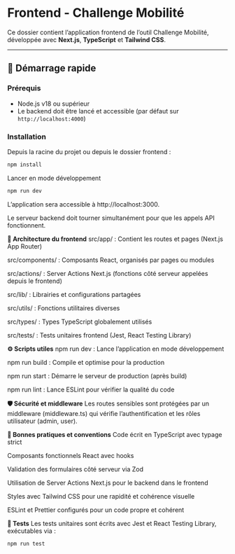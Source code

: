 # Frontend - Challenge Mobilité

Ce dossier contient l’application frontend de l’outil Challenge Mobilité, développée avec **Next.js**, **TypeScript** et **Tailwind CSS**.

---

## 🚀 Démarrage rapide

### Prérequis

- Node.js v18 ou supérieur
- Le backend doit être lancé et accessible (par défaut sur `http://localhost:4000`)

### Installation

Depuis la racine du projet ou depuis le dossier frontend :

```bash
npm install
```

Lancer en mode développement

```bash
npm run dev
```

L’application sera accessible à http://localhost:3000.

Le serveur backend doit tourner simultanément pour que les appels API fonctionnent.

**📁 Architecture du frontend**
src/app/ : Contient les routes et pages (Next.js App Router)

src/components/ : Composants React, organisés par pages ou modules

src/actions/ : Server Actions Next.js (fonctions côté serveur appelées depuis le frontend)

src/lib/ : Librairies et configurations partagées

src/utils/ : Fonctions utilitaires diverses

src/types/ : Types TypeScript globalement utilisés

src/tests/ : Tests unitaires frontend (Jest, React Testing Library)

**⚙️ Scripts utiles**
npm run dev : Lance l’application en mode développement

npm run build : Compile et optimise pour la production

npm run start : Démarre le serveur de production (après build)

npm run lint : Lance ESLint pour vérifier la qualité du code

**🛡️ Sécurité et middleware**
Les routes sensibles sont protégées par un middleware (middleware.ts) qui vérifie l’authentification et les rôles utilisateur (admin, user).

**📖 Bonnes pratiques et conventions**
Code écrit en TypeScript avec typage strict

Composants fonctionnels React avec hooks

Validation des formulaires côté serveur via Zod

Utilisation de Server Actions Next.js pour le backend dans le frontend

Styles avec Tailwind CSS pour une rapidité et cohérence visuelle

ESLint et Prettier configurés pour un code propre et cohérent

**🧪 Tests**
Les tests unitaires sont écrits avec Jest et React Testing Library, exécutables via :

```bash
npm run test
```
